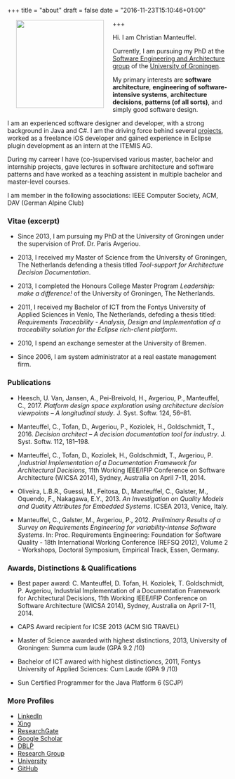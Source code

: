 +++
title = "about"
draft = false
date = "2016-11-23T15:10:46+01:00"

+++
<img src="/img/me.jpg" style="width:200px;float:left; margin: 20px;margin-top:0;">

Hi. I am Christian Manteuffel. 

Currently, I am pursuing my PhD at the [Software Engineering and Architecture group](http://www.cs.rug.nl/search) of the [University of Groningen](http://rug.nl).

My primary interests are **software architecture**, **engineering of software-intensive systems**,  **architecture decisions**, **patterns (of all sorts)**, and simply good software design. 

I am an experienced software designer and developer, with a strong background in Java and C#. I am the driving force behind several [projects](/projects), worked as a freelance iOS developer and gained experience in Eclipse plugin development as an intern at the ITEMIS AG. 


During my carreer I have (co-)supervised various master, bachelor and internship projects, gave lectures in software architecture and software patterns and have worked as a teaching assistent in multiple bachelor and master-level courses. 


[//]: # (Climbing, Mountaineering, Running, Fitness)

I am member in the following associations: IEEE Computer Society, ACM, DAV (German Alpine Club)

### Vitae (excerpt)

* Since 2013, I am pursuing my PhD at the University of Groningen under the supervision of Prof. Dr. Paris Avgeriou.

* 2013, I received my Master of Science from the University of Groningen, The Netherlands defending a thesis titled *Tool-support for Architecture Decision Documentation*.

* 2013, I completed the Honours College Master Program _Leadership: make a difference!_ of the University of Groningen, The Netherlands.
	
* 2011, I received my Bachelor of ICT from the Fontys University of Applied Sciences in Venlo, The Netherlands, defeding a thesis titled: *Requirements Traceability - Analysis, Design and Implementation of a traceability solution for the Eclipse rich-client platform*.

* 2010, I spend an exchange semester at the University of Bremen.

* Since 2006, I am system administrator at a real eastate management firm.

### Publications

 - Heesch, U. Van, Jansen, A., Pei-Breivold, H., Avgeriou, P., Manteuffel, C., 2017. *Platform design space exploration using architecture decision viewpoints – A longitudinal study*. J. Syst. Softw. 124, 56–81.

 - Manteuffel, C., Tofan, D., Avgeriou, P., Koziolek, H., Goldschmidt, T., 2016. *Decision architect – A decision documentation tool for industry*. J. Syst. Softw. 112, 181–198.

 - Manteuffel, C., Tofan, D., Koziolek, H., Goldschmidt, T., Avgeriou, P. ,*Industrial Implementation of a Documentation Framework for Architectural Decisions*, 11th Working IEEE/IFIP Conference on Software Architecture (WICSA 2014), Sydney, Australia on April 7-11, 2014.

 - Oliveira, L.B.R., Guessi, M., Feitosa, D., Manteuffel, C., Galster, M., Oquendo, F., Nakagawa, E.Y., 2013. *An Investigation on Quality Models and Quality Attributes for Embedded Systems*. ICSEA 2013, Venice, Italy.

 - Manteuffel, C., Galster, M., Avgeriou, P., 2012. *Preliminary Results of a Survey on Requirements Engineering for variability-intense Software Systems*. In: Proc. Requirements Engineering: Foundation for Software Quality - 18th International Working Conference (REFSQ 2012), Volume 2 - Workshops, Doctoral Symposium, Empirical Track, Essen, Germany.

### Awards, Distinctions & Qualifications

 * Best paper award: C. Manteuffel, D. Tofan, H. Koziolek, T. Goldschmidt, P. Avgeriou, Industrial Implementation of a Documentation Framework for Architectural Decisions, 11th Working IEEE/IFIP Conference on Software Architecture (WICSA 2014), Sydney, Australia on April 7-11, 2014.

 * CAPS Award recipient for ICSE 2013 (ACM SIG TRAVEL)

 * Master of Science awarded with highest distinctions, 2013, University of Groningen:  Summa cum laude (GPA 9.2 /10) 

 * Bachelor of ICT awared with highest distinctioncs, 2011, Fontys University of Applied Sciences: Cum Laude (GPA 9 /10)

 * Sun Certified Programmer for the Java Platform 6 (SCJP)

[//]: # (### Teaching)

 [//]: # (* Student assistent bachelor-level: Programming 1,2,3, programming for OER)
 [//]: # (* Student assistent master-level: Software ARchitecture, Software Patterns)
 [//]: # (* Supervisored student projects)
  [//]: # (* Student Colloquium )

### More Profiles 

* [LinkedIn](https://www.linkedin.com/in/cmanteuffel)
* [Xing](https://www.xing.com/profile/Christian_Manteuffel)
* [ResearchGate](https://www.researchgate.net/profile/Christian_Manteuffel)
* [Google Scholar](https://scholar.google.de/citations?user=km9569wAAAAJ)
* [DBLP](http://dblp.uni-trier.de/pers/hd/m/Manteuffel:Christian)
* [Research Group](http://www.cs.rug.nl/search/People/ChristianManteuffel)
* [University](http://www.rug.nl/staff/c.manteuffel/)
* [GitHub](https://github.com/cmanteuffel)


